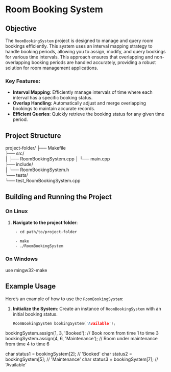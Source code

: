 # Room Booking System

## Objective

The `RoomBookingSystem` project is designed to manage and query room bookings efficiently. This system uses an interval mapping strategy to handle booking periods, allowing you to assign, modify, and query bookings for various time intervals. This approach ensures that overlapping and non-overlapping booking periods are handled accurately, providing a robust solution for room management applications.

### Key Features:
- **Interval Mapping**: Efficiently manage intervals of time where each interval has a specific booking status.
- **Overlap Handling**: Automatically adjust and merge overlapping bookings to maintain accurate records.
- **Efficient Queries**: Quickly retrieve the booking status for any given time period.

## Project Structure

project-folder/
├── Makefile                   
├── src/                      
│   ├── RoomBookingSystem.cpp 
│   └── main.cpp              
├── include/                  
│   └── RoomBookingSystem.h   
└── tests/                   
    └── test_RoomBookingSystem.cpp 



## Building and Running the Project

### On Linux

1. **Navigate to the project folder**:
   ```bash
    - cd path/to/project-folder

    - make
    - ./RoomBookingSystem

### On Windows 
  use mingw32-make

## Example Usage

Here’s an example of how to use the `RoomBookingSystem`:

1. **Initialize the System**: Create an instance of `RoomBookingSystem` with an initial booking status.

   ```cpp
   RoomBookingSystem bookingSystem('Available');

bookingSystem.assign(1, 3, 'Booked');         // Book room from time 1 to time 3
bookingSystem.assign(4, 6, 'Maintenance');   // Room under maintenance from time 4 to time 6

char status1 = bookingSystem[2]; // 'Booked'
char status2 = bookingSystem[5]; // 'Maintenance'
char status3 = bookingSystem[7]; // 'Available'



